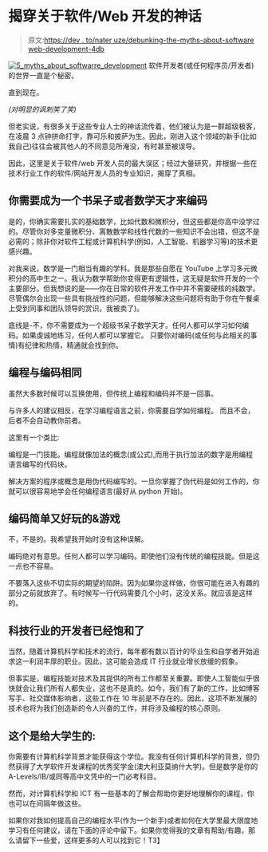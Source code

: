 # 揭穿关于软件/Web 开发的神话

> 原文:[https://dev . to/nater uze/debunking-the-myths-about-software web-development-4db](https://dev.to/nateruze/debunking-the-myths-about-softwareweb-development-4db)

[![5_myths_about_softwarre_development](../Images/bac60aff36246d2ae2698f018d50cfef.png)](https://ibb.co/jRJ29b) 
软件开发者(或任何程序员/开发者)的世界一直是个秘密。

直到现在。

*(对明显的讽刺笑了笑)*

但老实说，有很多关于这些专业人士的神话流传着，他们被认为是一群超级极客，在凌晨 3 点钟拼命打字，靠可乐和披萨为生。因此，刚进入这个领域的新手(比如我自己)往往会被其他人的不同意见所淹没，有时甚至被误导。

因此，这里是关于软件/web 开发人员的最大误区；经过大量研究，并根据一些在技术行业工作的软件/网站开发人员的专业知识，揭穿了真相。

## 你需要成为一个书呆子或者数学天才来编码

是的，你确实需要扎实的基础数学，比如代数和微积分，但这些都是你高中没学过的。尽管你对多变量微积分、离散数学和线性代数的一些知识不会出错，但这不是必需的；除非你对软件工程或计算机科学(例如，人工智能、机器学习等)的技术更感兴趣。

对我来说，数学是一门相当有趣的学科。我是那些自愿在 YouTube 上学习多元微积分的高中生之一。我认为数学帮助你变得更有逻辑性，这无疑是软件开发的一个主要部分。但我想说的是——你在日常的软件开发工作中并不需要硬核的纯数学。尽管偶尔会出现一些具有挑战性的问题，但能够解决这些问题将有助于你在午餐桌上受到同事和团队领导的赏识。我被卖了)。

底线是-不，你不需要成为一个超级书呆子数学天才。任何人都可以学习如何编码。如果虔诚地练习，任何人都可以掌握它。
只要你对编码(或任何与此相关的事情)有纪律和热情，精通就会找到你。

## [](#programming-is-the-same-as-coding)编程与编码相同

虽然大多数时候可以互换使用，但传统上编程和编码并不是一回事。

与许多人的建议相反，在学习编程语言之前，你需要自学如何编程。
而且不会，后者不会自动教你前者。

这里有一个类比:

编程是一门技能。编程就像加法的概念(或公式),而用于执行加法的数字是用编程语言编写的代码块。

解决方案的程序或概念是用伪代码编写的。一旦你掌握了伪代码是如何工作的，你就可以很容易地学会任何编程语言(最好从 python 开始)。

## [](#coding-is-easy-and-all-fun-amp-games)编码简单又好玩的&游戏

不，不是的。我希望我开始时没有这种误解。

编码绝对有意思。任何人都可以学习编码。即使他们没有传统的编程技能。但是这一点也不容易。

不要落入这些不切实际的期望的陷阱。因为如果你这样做，你很可能在进入有趣的部分之前就放弃了。有时候写一行代码需要几个小时，这没关系。就应该是这样的。

## 科技行业的开发者已经饱和了

当然，随着计算机科学和技术的流行，每年都有数以百计的毕业生和自学者开始追求这一利润丰厚的职业。因此，这可能会造成 IT 行业就业增长放缓的假象。

但事实是，编程技能对技术及其提供的所有工作都至关重要。即使人工智能似乎很快就会让我们所有人都失业，这也不是真的。如今，我们有了新的工作，比如博客写手、社交媒体影响者，这些工作在 10 年前是不存在的。因此，这项不断发展的技术也将为我们创造新的令人兴奋的工作，并将涉及编程的核心原则。

## [](#this-one-is-for-college-students)这个是给大学生的:

你需要有计算机科学背景才能获得这个学位。我没有任何计算机科学的背景，但仍然获得了大学软件开发课程的优秀奖学金(澳大利亚莫纳什大学)。但是数学是你的 A-Levels/IB/或同等高中文凭中的一门必考科目。

然而，对计算机科学和 ICT 有一些基本的了解会帮助你更好地理解你的课程，你也可以在间隔年做这些。

如果你对我如何提高自己的编程水平(作为一个新手)或者如何在大学里最大限度地学习有任何建议，请在下面的评论中留下。如果你觉得我的文章有帮助/有趣，那么请留下一些爱，这样更多的人可以找到它！T3】